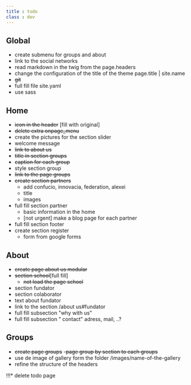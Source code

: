 ```yaml
---
title : todo
class : dev
---
```

## Global
* create submenu for groups and about
* link to the social networks
* read markdown in the twig from the page.headers
* change the configuration of the title of the theme page.title | site.name
* ~~git~~
* full fill file site.yaml
* use sass

## Home
* ~~icon in the header~~ [fill with original]
* ~~delete extra onpage_menu~~
* create the pictures for the section slider
* welcome message
* ~~link to about us~~
* ~~title in section groups~~
* ~~caption for each group~~
* style section group
* ~~link to the page groups~~
* ~~create section partners~~
  - add confucio, innovacia, federation, alexei
  - title
  - images
* full fill section partner
  - basic information in the home
  - [not urgent] make a blog page for each partner
* full fill section footer
* create section register
  + form from google forms

## About
  + ~~create page about us modular~~
  + ~~section school~~[full fill]
      * ~~not load the page school~~
  + section fundator
  + section colaborator
  + text about fundator
  + link to the section /about us#fundator
  + full fill subsection "why with us"
  + full fill subsection " contact" adress, mail, ..?
## Groups
  + ~~create page groups~~
   -~~page group by section to each groups~~
  + use de image of gallery form the folder /images/name-of-the-gallery
  + refine the structure of the headers







!!!* delete todo page

